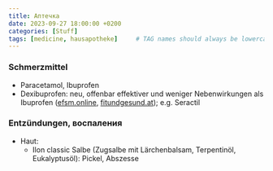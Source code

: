```yaml
---
title: Аптечка
date: 2023-09-27 18:00:00 +0200
categories: [Stuff]
tags: [medicine, hausapotheke]     # TAG names should always be lowercase
---
```


### Schmerzmittel

- Paracetamol, Ibuprofen
- Dexibuprofen: neu, offenbar effektiver und weniger Nebenwirkungen als Ibuprofen ([efsm.online](https://www.efsm.online/de_de/article-overview/101/2021/dexibuprofen-a-portrait), [fitundgesund.at](https://www.fitundgesund.at/dexibuprofen-artikel-2760)); e.g. Seractil

### Entzündungen, воспаления

- Haut:
  - Ilon classic Salbe (Zugsalbe mit Lärchenbalsam, Terpentinöl, Eukalyptusöl): Pickel, Abszesse

